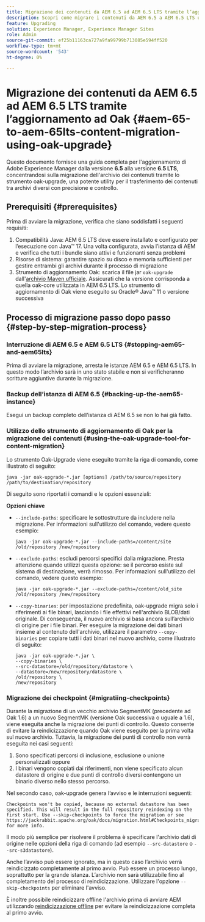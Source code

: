 ```yaml
---
title: Migrazione dei contenuti da AEM 6.5 ad AEM 6.5 LTS tramite l’aggiornamento ad Oak
description: Scopri come migrare i contenuti da AEM 6.5 a AEM 6.5 LTS utilizzando lo strumento oak-upgrade
feature: Upgrading
solution: Experience Manager, Experience Manager Sites
role: Admin
source-git-commit: ef25b11163ca727a9fa99799b713085e594ff520
workflow-type: tm+mt
source-wordcount: '543'
ht-degree: 0%

---
```



# Migrazione dei contenuti da AEM 6.5 ad AEM 6.5 LTS tramite l’aggiornamento ad Oak {#aem-65-to-aem-65lts-content-migration-using-oak-upgrade}

Questo documento fornisce una guida completa per l&#39;aggiornamento di Adobe Experience Manager dalla versione **6.5** alla versione **6.5 LTS**, concentrandosi sulla migrazione dell&#39;archivio dei contenuti tramite lo strumento oak-upgrade, una potente utility per il trasferimento dei contenuti tra archivi diversi con precisione e controllo.

## Prerequisiti {#prerequisites}

Prima di avviare la migrazione, verifica che siano soddisfatti i seguenti requisiti:

1. Compatibilità Java: AEM 6.5 LTS deve essere installato e configurato per l’esecuzione con Java™ 17. Una volta configurata, avvia l’istanza di AEM e verifica che tutti i bundle siano attivi e funzionanti senza problemi
1. Risorse di sistema: garantire spazio su disco e memoria sufficienti per gestire entrambi gli archivi durante il processo di migrazione
1. Strumento di aggiornamento Oak: scarica il file jar `oak-upgrade` dall&#39;[archivio Maven ufficiale](https://mvnrepository.com/artifact/org.apache.jackrabbit/oak-upgrade). Assicurati che la versione corrisponda a quella oak-core utilizzata in AEM 6.5 LTS. Lo strumento di aggiornamento di Oak viene eseguito su Oracle® Java™ 11 o versione successiva

## Processo di migrazione passo dopo passo {#step-by-step-migration-process}

### Interruzione di AEM 6.5 e AEM 6.5 LTS {#stopping-aem65-and-aem65lts}

Prima di avviare la migrazione, arresta le istanze AEM 6.5 e AEM 6.5 LTS. In questo modo l’archivio sarà in uno stato stabile e non si verificheranno scritture aggiuntive durante la migrazione.

### Backup dell’istanza di AEM 6.5 {#backing-up-the-aem65-instance}

Esegui un backup completo dell’istanza di AEM 6.5 se non lo hai già fatto.

### Utilizzo dello strumento di aggiornamento di Oak per la migrazione dei contenuti {#using-the-oak-upgrade-tool-for-content-migration}

Lo strumento Oak-Upgrade viene eseguito tramite la riga di comando, come illustrato di seguito:

```
java -jar oak-upgrade-*.jar [options] /path/to/source/repository /path/to/destination/repository 
```

Di seguito sono riportati i comandi e le opzioni essenziali:

**Opzioni chiave**

* `--include-paths`: specificare le sottostrutture da includere nella migrazione. Per informazioni sull&#39;utilizzo del comando, vedere questo esempio:

  ```
  java -jar oak-upgrade-*.jar --include-paths=/content/site /old/repository /new/repository
  ```

* `--exclude-paths`: escludi percorsi specifici dalla migrazione. Presta attenzione quando utilizzi questa opzione: se il percorso esiste sul sistema di destinazione, verrà rimosso. Per informazioni sull&#39;utilizzo del comando, vedere questo esempio:

  ```
  java -jar oak-upgrade-*.jar --exclude-paths=/content/old_site /old/repository /new/repository 
  ```

* `--copy-binaries`: per impostazione predefinita, oak-upgrade migra solo i riferimenti ai file binari, lasciando i file effettivi nell&#39;archivio BLOB/dati originale. Di conseguenza, il nuovo archivio si basa ancora sull’archivio di origine per i file binari. Per eseguire la migrazione dei dati binari insieme al contenuto dell&#39;archivio, utilizzare il parametro `--copy-binaries` per copiare tutti i dati binari nel nuovo archivio, come illustrato di seguito:

  ```
  java -jar oak-upgrade-*.jar \
  --copy-binaries \
  --src-datastore=/old/repository/datastore \
  --datastore=/new/repository/datastore \
  /old/repository \
  /new/repository 
  ```

### Migrazione dei checkpoint {#migratiing-checkpoints}

Durante la migrazione di un vecchio archivio SegmentMK (precedente ad Oak 1.6) a un nuovo SegmentMK (versione Oak successiva o uguale a 1.6), viene eseguita anche la migrazione dei punti di controllo. Questo consente di evitare la reindicizzazione quando Oak viene eseguito per la prima volta sul nuovo archivio. Tuttavia, la migrazione dei punti di controllo non verrà eseguita nei casi seguenti:

1. Sono specificati percorsi di inclusione, esclusione o unione personalizzati oppure
1. I binari vengono copiati dai riferimenti, non viene specificato alcun datastore di origine e due punti di controllo diversi contengono un binario diverso nello stesso percorso.

Nel secondo caso, oak-upgrade genera l’avviso e le interruzioni seguenti:

```
Checkpoints won't be copied, because no external datastore has been specified. This will result in the full repository reindexing on the first start. Use --skip-checkpoints to force the migration or see https://jackrabbit.apache.org/oak/docs/migration.html#Checkpoints_migration for more info. 
```

Il modo più semplice per risolvere il problema è specificare l&#39;archivio dati di origine nelle opzioni della riga di comando (ad esempio `--src-datastore` o `--src-s3datastore`).

Anche l’avviso può essere ignorato, ma in questo caso l’archivio verrà reindicizzato completamente al primo avvio. Può essere un processo lungo, soprattutto per la grande istanza. L’archivio non sarà utilizzabile fino al completamento del processo di reindicizzazione. Utilizzare l&#39;opzione `--skip-checkpoints` per eliminare l&#39;avviso.

È inoltre possibile reindicizzare offline l&#39;archivio prima di avviare AEM utilizzando [reindicizzazione offline](/help/sites-deploying/upgrade-offline-reindexing.md) per evitare la reindicizzazione completa al primo avvio.
